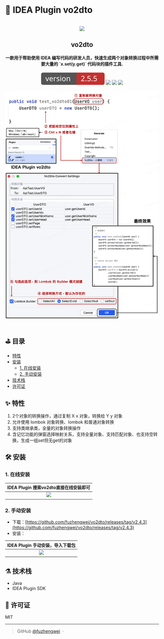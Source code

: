 # :art: IDEA Plugin vo2dto

<br/>
<div align="center">
    <a href="https://plugins.jetbrains.com/plugin/18262-vo2dto" style="text-decoration:none"><img src="https://github.com/fuzhengwei/vo2dto/blob/master/docs/_media/logo.png?raw=true" width="128px"></a>
    <h2>
     vo2dto
    </h2>
</div>

<h4 align="center">一款用于帮助使用 IDEA 编写代码的研发人员，快速生成两个对象转换过程中所需要大量的 `x.set(y.get)` 代码块的插件工具.</h4>

<div align="center">
	<a href="https://plugins.jetbrains.com/plugin/18262-vo2dto"><img src="https://github.com/fuzhengwei/vo2dto/blob/master/docs/_media/npm-version.svg"></a>
	<a href="#"><img src="https://github.com/fuzhengwei/vo2dto/blob/master/docs/_media/npm-author.svg"></a>
	<a href="#"><img src="https://github.com/fuzhengwei/vo2dto/blob/master/docs/_media/npm-bilibili.svg"></a>
	<a href="#"><img src="https://github.com/fuzhengwei/vo2dto/blob/master/docs/_media/npm-idea.svg"></a>
</div>

<br/>
<div align="center">
    <a href="https://plugins.jetbrains.com/plugin/18262-vo2dto" style="text-decoration:none"><img src="https://github.com/fuzhengwei/vo2dto/blob/master/docs/_media/use-demo.png?raw=true" width="700px"></a>
</div>
<br/>


## ⛳ 目录

-  [特性](https://github.com/fuzhengwei/vo2dto#sparkles-%E7%89%B9%E6%80%A7)
-  [安装](https://github.com/fuzhengwei/vo2dto#hammer_and_wrench-%E5%AE%89%E8%A3%85)
   -  [1. 在线安装](https://github.com/fuzhengwei/vo2dto#1-%E5%9C%A8%E7%BA%BF%E5%AE%89%E8%A3%85)
   -  [2. 手动安装](https://github.com/fuzhengwei/vo2dto#2-%E6%89%8B%E5%8A%A8%E5%AE%89%E8%A3%85)
-  [技术栈](https://github.com/fuzhengwei/vo2dto#alembic-%E6%8A%80%E6%9C%AF%E6%A0%88)
-  [许可证](https://github.com/fuzhengwei/vo2dto#scroll-%E8%AE%B8%E5%8F%AF%E8%AF%81)  

## :sparkles: 特性

1. 2个对象的转换操作，通过复制 X x 对象，转换给 Y y 对象
2. 允许使用 lombok 对象转换、lombok 和普通对象转换
3. 支持类继承类，全量的对象转换操作
4. 含记忆功能的弹窗选择映射关系，支持全量对象、支持匹配对象、也支持空转换，生成一组set但无get的对象

## :hammer_and_wrench: 安装

### 1. 在线安装

| IDEA Plugin 搜索vo2dto直接在线安装即可|
|:---:|
| ![](https://github.com/fuzhengwei/vo2dto/blob/master/docs/_media/install.png) |

### 2. 手动安装

- 下载：[https://github.com/fuzhengwei/vo2dto/releases/tag/v2.4.3](https://github.com/fuzhengwei/vo2dto/releases/tag/v2.4.3)
- 安装：

| IDEA Plugin 手动安装，导入下载包|
|:---:|
| ![](https://github.com/fuzhengwei/vo2dto/blob/master/docs/_media/install02.png) |

## :alembic: 技术栈

- Java
- IDEA Plugin SDK

## :scroll: 许可证

MIT 

---

> GitHub [@fuzhengwei](https://github.com/fuzhengwei) &nbsp;&middot;&nbsp;

